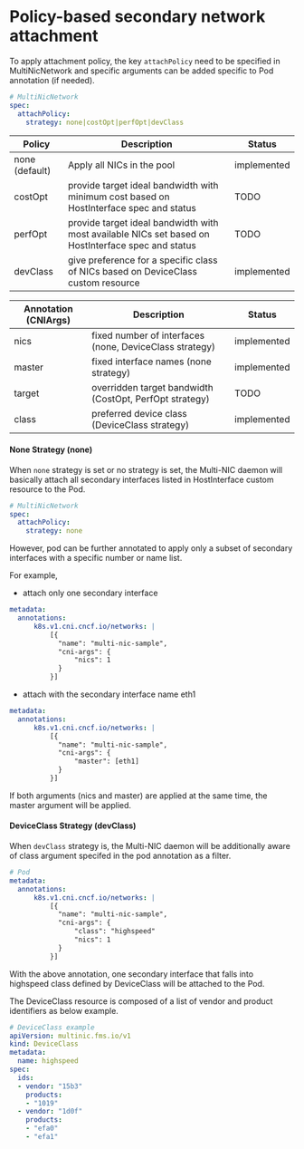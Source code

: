 # Policy-based secondary network attachment
To apply attachment policy, the key `attachPolicy` need to be specified in MultiNicNetwork and specific arguments can be added specific to Pod annotation (if needed).
```yaml
# MultiNicNetwork 
spec:
  attachPolicy:
    strategy: none|costOpt|perfOpt|devClass
```
Policy|Description|Status
---|---|---
none (default)|Apply all NICs in the pool|implemented
costOpt|provide target ideal bandwidth with minimum cost based on HostInterface spec and status|TODO
perfOpt|provide target ideal bandwidth with most available NICs set based on HostInterface spec and status |TODO
devClass|give preference for a specific class of NICs based on DeviceClass custom resource|implemented

Annotation (CNIArgs)|Description|Status
---|---|---
nics|fixed number of interfaces (none, DeviceClass strategy)|implemented
master|fixed interface names (none strategy)|implemented
target|overridden target bandwidth (CostOpt, PerfOpt strategy)|TODO
class|preferred device class (DeviceClass strategy)|implemented

#### None Strategy (none)
When `none` strategy is set or no strategy is set, the Multi-NIC daemon will basically attach all secondary interfaces listed in HostInterface custom resource to the Pod. 
```yaml
# MultiNicNetwork 
spec:
  attachPolicy:
    strategy: none
```
However, pod can be further annotated to apply only a subset of secondary interfaces with a specific number or name list.

For example, 
- attach only one secondary interface
```yaml
metadata:
  annotations:
      k8s.v1.cni.cncf.io/networks: |
          [{
            "name": "multi-nic-sample",
            "cni-args": {
                "nics": 1
            }
          }]
```
- attach with the secondary interface name eth1
```yaml
metadata:
  annotations:
      k8s.v1.cni.cncf.io/networks: |
          [{
            "name": "multi-nic-sample",
            "cni-args": {
                "master": [eth1]
            }
          }]
```
If both arguments (nics and master) are applied at the same time, the master argument will be applied.
#### DeviceClass Strategy (devClass)
When `devClass` strategy is, the Multi-NIC daemon will be additionally aware of class argument specifed in the pod annotation as a filter.
```yaml
# Pod
metadata:
  annotations:
      k8s.v1.cni.cncf.io/networks: |
          [{
            "name": "multi-nic-sample",
            "cni-args": {
                "class": "highspeed"
                "nics": 1
            }
          }]
```
With the above annotation, one secondary interface that falls into highspeed class defined by DeviceClass will be attached to the Pod.

The DeviceClass resource is composed of a list of vendor and product identifiers as below example. 
```yaml
# DeviceClass example
apiVersion: multinic.fms.io/v1
kind: DeviceClass
metadata:
  name: highspeed
spec:
  ids:
  - vendor: "15b3"
    products: 
    - "1019"
  - vendor: "1d0f"
    products: 
    - "efa0"
    - "efa1"
```
